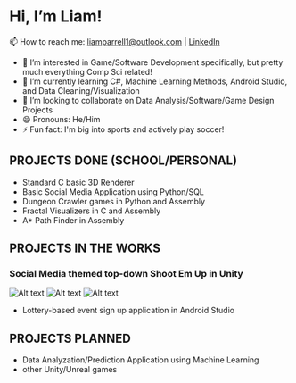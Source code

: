 # Hi, I’m Liam!

📫 How to reach me: [liamparrell1@outlook.com](mailto:liamparrell1@outlook.com) | [LinkedIn](https://www.linkedin.com/in/liam-parrell-76580134a/)
- 👀 I’m interested in Game/Software Development specifically, but pretty much everything Comp Sci related!
- 🌱 I’m currently learning C#, Machine Learning Methods, Android Studio, and Data Cleaning/Visualization
- 💞️ I’m looking to collaborate on Data Analysis/Software/Game Design Projects
- 😄 Pronouns: He/Him
- ⚡ Fun fact: I'm big into sports and actively play soccer!

## PROJECTS DONE (SCHOOL/PERSONAL)
- Standard C basic 3D Renderer
- Basic Social Media Application using Python/SQL
- Dungeon Crawler games in Python and Assembly
- Fractal Visualizers in C and Assembly
- A* Path Finder in Assembly

## PROJECTS IN THE WORKS
### Social Media themed top-down Shoot Em Up in Unity
![Alt text](images/socialspiral2.png)
![Alt text](images/socialspiral3.png)
![Alt text](images/socialspiral5.png)
- Lottery-based event sign up application in Android Studio

## PROJECTS PLANNED
- Data Analyzation/Prediction Application using Machine Learning
- other Unity/Unreal games
<!---
parallelXYZ/parallelXYZ is a ✨ special ✨ repository because its `README.md` (this file) appears on your GitHub profile.
You can click the Preview link to take a look at your changes.
--->
